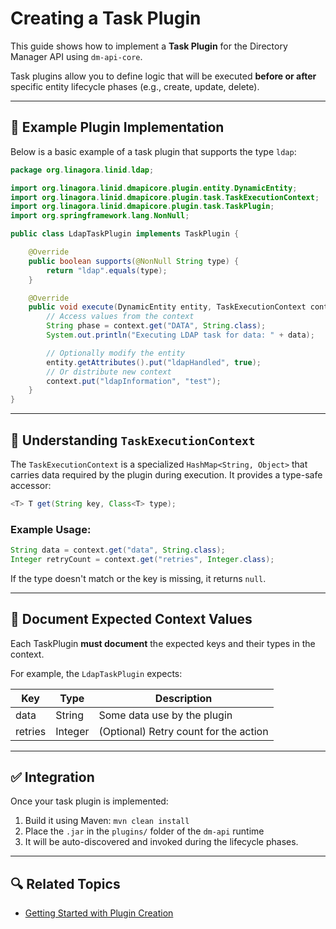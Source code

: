 # Creating a Task Plugin

This guide shows how to implement a **Task Plugin** for the Directory Manager API using `dm-api-core`.

Task plugins allow you to define logic that will be executed **before or after** specific entity lifecycle phases (e.g.,
create, update, delete).

---

## 🧱 Example Plugin Implementation

Below is a basic example of a task plugin that supports the type `ldap`:

```java
package org.linagora.linid.ldap;

import org.linagora.linid.dmapicore.plugin.entity.DynamicEntity;
import org.linagora.linid.dmapicore.plugin.task.TaskExecutionContext;
import org.linagora.linid.dmapicore.plugin.task.TaskPlugin;
import org.springframework.lang.NonNull;

public class LdapTaskPlugin implements TaskPlugin {

    @Override
    public boolean supports(@NonNull String type) {
        return "ldap".equals(type);
    }

    @Override
    public void execute(DynamicEntity entity, TaskExecutionContext context) {
        // Access values from the context
        String phase = context.get("DATA", String.class);
        System.out.println("Executing LDAP task for data: " + data);

        // Optionally modify the entity
        entity.getAttributes().put("ldapHandled", true);
        // Or distribute new context
        context.put("ldapInformation", "test");
    }
}
```

---

## 🧠 Understanding `TaskExecutionContext`

The `TaskExecutionContext` is a specialized `HashMap<String, Object>` that carries data required by the plugin during
execution. It provides a type-safe accessor:

```java
<T> T get(String key, Class<T> type);
```

### Example Usage:

```java
String data = context.get("data", String.class);
Integer retryCount = context.get("retries", Integer.class);
```

If the type doesn't match or the key is missing, it returns `null`.

---

## 📄 Document Expected Context Values

Each TaskPlugin **must document** the expected keys and their types in the context.

For example, the `LdapTaskPlugin` expects:

| Key     | Type    | Description                           |
|---------|---------|---------------------------------------|
| data    | String  | Some data use by the plugin           |
| retries | Integer | (Optional) Retry count for the action |

---

## ✅ Integration

Once your task plugin is implemented:

1. Build it using Maven: `mvn clean install`
2. Place the `.jar` in the `plugins/` folder of the `dm-api` runtime
3. It will be auto-discovered and invoked during the lifecycle phases.

---

## 🔍 Related Topics

* [Getting Started with Plugin Creation](./How-to-create-a-plugin.md)
